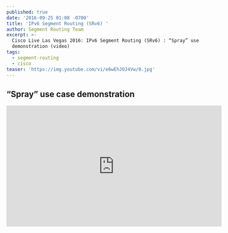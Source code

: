 ```yaml
---
published: true
date: '2016-09-25 01:08 -0700'
title: 'IPv6 Segment Routing (SRv6) '
author: Segment Routing Team
excerpt: >-
  Cisco Live Las Vegas 2016: IPv6 Segment Routing (SRv6) : “Spray” use case
  demonstration (video)
tags:
  - segment-routing
  - cisco
teaser: 'https://img.youtube.com/vi/e6wEhJOJ4Vw/0.jpg'
---
```

## “Spray” use case demonstration   

  
  
<iframe width="560" height="315" src="https://www.youtube.com/embed/e6wEhJOJ4Vw" frameborder="0" allowfullscreen></iframe>
